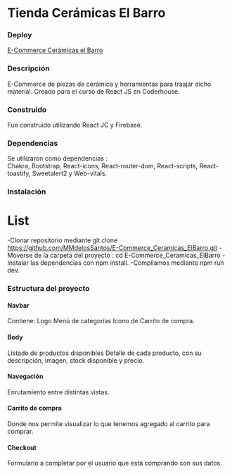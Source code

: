 # Tienda Cerámicas El Barro

### Deploy
[E-Commerce Cerámicas el Barro](https://e-commerce-ceramicas-el-barro.vercel.app/)

### Descripción
E-Commerce de piezas de cerámica y herramientas para traajar dicho material. Creado para el curso de React  JS en Coderhouse.

### Construido
Fue construido utilizando React JC y Firebase.

### Dependencias
Se utilizaron como dependencias :  
Chakra, Bootstrap, React-icons, React-router-dom, React-scripts, React-toastify, Sweetalert2 y Web-vitals.

### Instalación
# List 
-Clonar repositorio  mediante git clone  https://github.com/MMdelosSantos/E-Commerce_Ceramicas_ElBarro.git
-Moverse de la carpeta del proyecto : cd E-Commerce_Ceramicas_ElBarro
-Instalar las dependencias con npm install.
-Compilamos mediante npm run dev.

### Estructura del proyecto 
#### Navbar 
Contiene:
Logo
Menú de categorías 
Icono de Carrito de compra.

#### Body
Listado de productos disponibles
Detalle de cada producto, con su descripción, imagen, stock disponible y precio.

#### Navegación
Enrutamiento entre distintas vistas.

#### Carrito de compra
Donde nos permite visualizar lo que tenemos agregado al carrito para comprar.

#### Checkout
Formulario a completar por el usuario que está comprando con sus datos.



